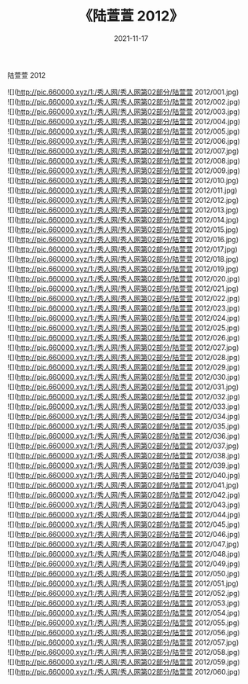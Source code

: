 ﻿---
layout: post
title:  《陆萱萱 2012》
date:   2021-11-17
img: http://pic.660000.xyz/1:/秀人网/秀人网第02部分/陆萱萱 2012/000.jpg
categories: [美女, 清纯, 唯美]
---

陆萱萱 2012

  ![](http://pic.660000.xyz/1:/秀人网/秀人网第02部分/陆萱萱 2012/001.jpg) <br> ![](http://pic.660000.xyz/1:/秀人网/秀人网第02部分/陆萱萱 2012/002.jpg) <br> ![](http://pic.660000.xyz/1:/秀人网/秀人网第02部分/陆萱萱 2012/003.jpg) <br> ![](http://pic.660000.xyz/1:/秀人网/秀人网第02部分/陆萱萱 2012/004.jpg) <br> ![](http://pic.660000.xyz/1:/秀人网/秀人网第02部分/陆萱萱 2012/005.jpg) <br> ![](http://pic.660000.xyz/1:/秀人网/秀人网第02部分/陆萱萱 2012/006.jpg) <br> ![](http://pic.660000.xyz/1:/秀人网/秀人网第02部分/陆萱萱 2012/007.jpg) <br> ![](http://pic.660000.xyz/1:/秀人网/秀人网第02部分/陆萱萱 2012/008.jpg) <br> ![](http://pic.660000.xyz/1:/秀人网/秀人网第02部分/陆萱萱 2012/009.jpg) <br> ![](http://pic.660000.xyz/1:/秀人网/秀人网第02部分/陆萱萱 2012/010.jpg) <br> ![](http://pic.660000.xyz/1:/秀人网/秀人网第02部分/陆萱萱 2012/011.jpg) <br> ![](http://pic.660000.xyz/1:/秀人网/秀人网第02部分/陆萱萱 2012/012.jpg) <br> ![](http://pic.660000.xyz/1:/秀人网/秀人网第02部分/陆萱萱 2012/013.jpg) <br> ![](http://pic.660000.xyz/1:/秀人网/秀人网第02部分/陆萱萱 2012/014.jpg) <br> ![](http://pic.660000.xyz/1:/秀人网/秀人网第02部分/陆萱萱 2012/015.jpg) <br> ![](http://pic.660000.xyz/1:/秀人网/秀人网第02部分/陆萱萱 2012/016.jpg) <br> ![](http://pic.660000.xyz/1:/秀人网/秀人网第02部分/陆萱萱 2012/017.jpg) <br> ![](http://pic.660000.xyz/1:/秀人网/秀人网第02部分/陆萱萱 2012/018.jpg) <br> ![](http://pic.660000.xyz/1:/秀人网/秀人网第02部分/陆萱萱 2012/019.jpg) <br> ![](http://pic.660000.xyz/1:/秀人网/秀人网第02部分/陆萱萱 2012/020.jpg) <br> ![](http://pic.660000.xyz/1:/秀人网/秀人网第02部分/陆萱萱 2012/021.jpg) <br> ![](http://pic.660000.xyz/1:/秀人网/秀人网第02部分/陆萱萱 2012/022.jpg) <br> ![](http://pic.660000.xyz/1:/秀人网/秀人网第02部分/陆萱萱 2012/023.jpg) <br> ![](http://pic.660000.xyz/1:/秀人网/秀人网第02部分/陆萱萱 2012/024.jpg) <br> ![](http://pic.660000.xyz/1:/秀人网/秀人网第02部分/陆萱萱 2012/025.jpg) <br> ![](http://pic.660000.xyz/1:/秀人网/秀人网第02部分/陆萱萱 2012/026.jpg) <br> ![](http://pic.660000.xyz/1:/秀人网/秀人网第02部分/陆萱萱 2012/027.jpg) <br> ![](http://pic.660000.xyz/1:/秀人网/秀人网第02部分/陆萱萱 2012/028.jpg) <br> ![](http://pic.660000.xyz/1:/秀人网/秀人网第02部分/陆萱萱 2012/029.jpg) <br> ![](http://pic.660000.xyz/1:/秀人网/秀人网第02部分/陆萱萱 2012/030.jpg) <br> ![](http://pic.660000.xyz/1:/秀人网/秀人网第02部分/陆萱萱 2012/031.jpg) <br> ![](http://pic.660000.xyz/1:/秀人网/秀人网第02部分/陆萱萱 2012/032.jpg) <br> ![](http://pic.660000.xyz/1:/秀人网/秀人网第02部分/陆萱萱 2012/033.jpg) <br> ![](http://pic.660000.xyz/1:/秀人网/秀人网第02部分/陆萱萱 2012/034.jpg) <br> ![](http://pic.660000.xyz/1:/秀人网/秀人网第02部分/陆萱萱 2012/035.jpg) <br> ![](http://pic.660000.xyz/1:/秀人网/秀人网第02部分/陆萱萱 2012/036.jpg) <br> ![](http://pic.660000.xyz/1:/秀人网/秀人网第02部分/陆萱萱 2012/037.jpg) <br> ![](http://pic.660000.xyz/1:/秀人网/秀人网第02部分/陆萱萱 2012/038.jpg) <br> ![](http://pic.660000.xyz/1:/秀人网/秀人网第02部分/陆萱萱 2012/039.jpg) <br> ![](http://pic.660000.xyz/1:/秀人网/秀人网第02部分/陆萱萱 2012/040.jpg) <br> ![](http://pic.660000.xyz/1:/秀人网/秀人网第02部分/陆萱萱 2012/041.jpg) <br> ![](http://pic.660000.xyz/1:/秀人网/秀人网第02部分/陆萱萱 2012/042.jpg) <br> ![](http://pic.660000.xyz/1:/秀人网/秀人网第02部分/陆萱萱 2012/043.jpg) <br> ![](http://pic.660000.xyz/1:/秀人网/秀人网第02部分/陆萱萱 2012/044.jpg) <br> ![](http://pic.660000.xyz/1:/秀人网/秀人网第02部分/陆萱萱 2012/045.jpg) <br> ![](http://pic.660000.xyz/1:/秀人网/秀人网第02部分/陆萱萱 2012/046.jpg) <br> ![](http://pic.660000.xyz/1:/秀人网/秀人网第02部分/陆萱萱 2012/047.jpg) <br> ![](http://pic.660000.xyz/1:/秀人网/秀人网第02部分/陆萱萱 2012/048.jpg) <br> ![](http://pic.660000.xyz/1:/秀人网/秀人网第02部分/陆萱萱 2012/049.jpg) <br> ![](http://pic.660000.xyz/1:/秀人网/秀人网第02部分/陆萱萱 2012/050.jpg) <br> ![](http://pic.660000.xyz/1:/秀人网/秀人网第02部分/陆萱萱 2012/051.jpg) <br> ![](http://pic.660000.xyz/1:/秀人网/秀人网第02部分/陆萱萱 2012/052.jpg) <br> ![](http://pic.660000.xyz/1:/秀人网/秀人网第02部分/陆萱萱 2012/053.jpg) <br> ![](http://pic.660000.xyz/1:/秀人网/秀人网第02部分/陆萱萱 2012/054.jpg) <br> ![](http://pic.660000.xyz/1:/秀人网/秀人网第02部分/陆萱萱 2012/055.jpg) <br> ![](http://pic.660000.xyz/1:/秀人网/秀人网第02部分/陆萱萱 2012/056.jpg) <br> ![](http://pic.660000.xyz/1:/秀人网/秀人网第02部分/陆萱萱 2012/057.jpg) <br> ![](http://pic.660000.xyz/1:/秀人网/秀人网第02部分/陆萱萱 2012/058.jpg) <br> ![](http://pic.660000.xyz/1:/秀人网/秀人网第02部分/陆萱萱 2012/059.jpg) <br> ![](http://pic.660000.xyz/1:/秀人网/秀人网第02部分/陆萱萱 2012/060.jpg) <br>